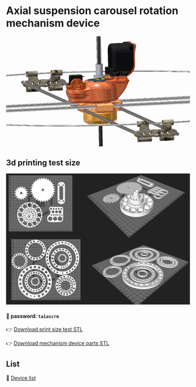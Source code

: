 # Axial suspension carousel rotation mechanism device

<img src="https://github.com/Toy-Artificial-Intelligence-lab/Axial-suspension-carousel-rotation-mechanism-device/blob/main/image/Axial-suspension-carousel-rotation-mechanism-device.jpg" width="800">  

## 3d printing test size 

 <img src="https://github.com/Toy-Artificial-Intelligence-lab/Axial-suspension-carousel-rotation-mechanism-device/blob/main/image/Untitled-2.jpg" width="800">  


#### 🔑 password: ``` taiascrm ``` 

👉 [Download print size test STL](https://github.com/Toy-Artificial-Intelligence-lab/Axial-suspension-carousel-rotation-mechanism-device/blob/main/stl/ascrm-print-size-test.zip)

👉 [Download mechanism device parts STL](https://github.com/Toy-Artificial-Intelligence-lab/Axial-suspension-carousel-rotation-mechanism-device/blob/main/stl/ascrm-mechanism-device-parts.zip)

## List

📌  [Device list](https://github.com/Toy-Artificial-Intelligence-lab/Axial-suspension-carousel-rotation-mechanism-device/blob/main/mdmu/device.md)

 
